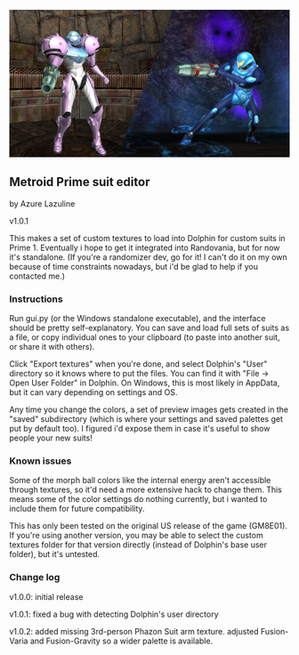 ![Samus with some new suits](github-images/header.jpg)

## Metroid Prime suit editor

by Azure Lazuline

v1.0.1

This makes a set of custom textures to load into Dolphin for custom suits in Prime 1.
Eventually i hope to get it integrated into Randovania, but for now it's standalone.
(If you're a randomizer dev, go for it! I can't do it on my own because of time
constraints nowadays, but i'd be glad to help if you contacted me.)

### Instructions

Run gui.py (or the Windows standalone executable), and the interface should be pretty
self-explanatory. You can save and load full sets of suits as a file, or copy
individual ones to your clipboard (to paste into another suit, or share it with
others).

Click "Export textures" when you're done, and select Dolphin's "User" directory so it
knows where to put the files. You can find it with "File -> Open User Folder" in
Dolphin. On Windows, this is most likely in AppData, but it can vary depending on
settings and OS.

Any time you change the colors, a set of preview images gets created in the "saved"
subdirectory (which is where your settings and saved palettes get put by default
too). I figured i'd expose them in case it's useful to show people your new suits!

### Known issues

Some of the morph ball colors like the internal energy aren't accessible through
textures, so it'd need a more extensive hack to change them. This means some of the
color settings do nothing currently, but i wanted to include them for future
compatibility.

This has only been tested on the original US release of the game (GM8E01). If you're
using another version, you may be able to select the custom textures folder for that
version directly (instead of Dolphin's base user folder), but it's untested.

### Change log

v1.0.0: initial release

v1.0.1: fixed a bug with detecting Dolphin's user directory

v1.0.2: added missing 3rd-person Phazon Suit arm texture.
		adjusted Fusion-Varia and Fusion-Gravity so a wider palette is available.